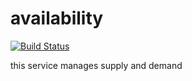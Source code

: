 # availability

[![Build Status](https://travis-ci.com/kawadesumit/availability.svg?branch=master)](https://travis-ci.com/kawadesumit/availability)

this service manages supply and demand
